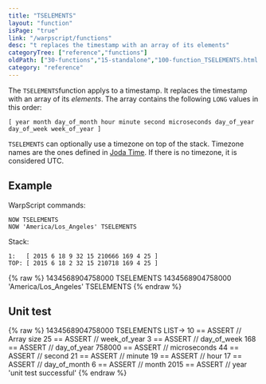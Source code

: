 ```yaml
---
title: "TSELEMENTS"
layout: "function"
isPage: "true"
link: "/warpscript/functions"
desc: "t replaces the timestamp with an array of its elements"
categoryTree: ["reference","functions"]
oldPath: ["30-functions","15-standalone","100-function_TSELEMENTS.html.md"]
category: "reference"
---
```

 

The `TSELEMENTS`function applys to a timestamp. It replaces the timestamp with an array of
its *elements*. The array contains the following `LONG` values in this order:

    [ year month day_of_month hour minute second microseconds day_of_year day_of_week week_of_year ]

`TSELEMENTS` can optionally use a timezone on top of the stack. Timezone names are the ones defined in [Joda Time](http://joda-time.sourceforge.net/timezones.html). If there is no timezone, it is considered UTC.


## Example ##

WarpScript commands:

    NOW TSELEMENTS
    NOW 'America/Los_Angeles' TSELEMENTS

Stack: 

    1:   [ 2015 6 18 9 32 15 210666 169 4 25 ]
    TOP: [ 2015 6 18 2 32 15 210718 169 4 25 ]

{% raw %}
<warp10-warpscript-widget backend="{{backend}}"  exec-endpoint="{{execEndpoint}}">1434568904758000 TSELEMENTS
1434568904758000 'America/Los_Angeles' TSELEMENTS
</warp10-warpscript-widget>
{% endraw %}    

## Unit test ##

{% raw %}
<warp10-warpscript-widget backend="{{backend}}"  exec-endpoint="{{execEndpoint}}">1434568904758000 
TSELEMENTS 
LIST->
10      == ASSERT // Array size
25      == ASSERT // week_of_year
3       == ASSERT // day_of_week
168     == ASSERT // day_of_year
758000  == ASSERT // microseconds 
44      == ASSERT // second
21      == ASSERT // minute
19      == ASSERT // hour
17      == ASSERT // day_of_month 
6       == ASSERT // month
2015    == ASSERT // year 
'unit test successful'
</warp10-warpscript-widget>
{% endraw %}        
